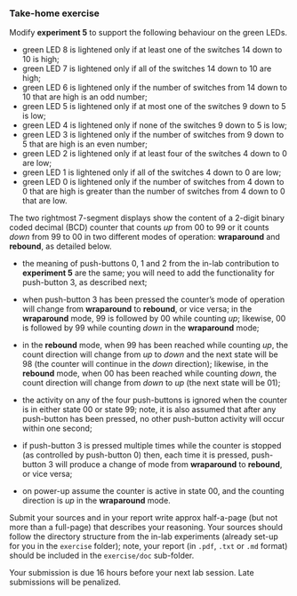 ### Take-home exercise

Modify **experiment 5** to support the following behaviour on the green LEDs.

- green LED 8 is lightened only if at least one of the switches 14 down to 10 is high;
- green LED 7 is lightened only if all of the switches 14 down to 10 are high;
- green LED 6 is lightened only if the number of switches from 14 down to 10 that are high is an odd number;
- green LED 5 is lightened only if at most one of the switches 9 down to 5 is low;
- green LED 4 is lightened only if none of the switches 9 down to 5 is low;
- green LED 3 is lightened only if the number of switches from 9 down to 5 that are high is an even number;
- green LED 2 is lightened only if at least four of the switches 4 down to 0 are low;
- green LED 1 is lightened only if all of the switches 4 down to 0 are low;
- green LED 0 is lightened only if the number of switches from 4 down to 0 that are high is greater than the number of switches from 4 down to 0 that are low.

The two rightmost 7-segment displays show the content of a 2-digit binary coded decimal (BCD) counter that counts *up* from 00 to 99 or it counts *down* from 99 to 00 in two different modes of operation: **wraparound** and **rebound**, as detailed below.

- the meaning of push-buttons 0, 1 and 2 from the in-lab contribution to **experiment 5** are the same; you will need to add the functionality for push-button 3, as described next;

- when push-button 3 has been pressed the counter’s mode of operation will change from **wraparound** to **rebound**, or vice versa; in the **wraparound** mode, 99 is followed by 00 while counting *up*; likewise, 00 is followed by 99 while counting *down* in the **wraparound** mode; 
- in the **rebound** mode, when 99 has been reached while counting *up*, the count direction will change from *up* to *down* and the next state will be 98 (the counter will continue in the *down* direction); likewise, in the **rebound** mode, when 00 has been reached while counting *down*, the count direction will change from *down* to *up* (the next state will be 01);

- the activity on any of the four push-buttons is ignored when the counter is in either state 00 or state 99; note, it is also assumed that after any push-button has been pressed, no other push-button activity will occur within one second;
- if push-button 3 is pressed multiple times while the counter is stopped (as controlled by push-button 0) then, each time it is pressed, push-button 3 will produce a change of mode from **wraparound** to **rebound**, or vice versa; 
- on power-up assume the counter is active in state 00, and the counting direction is *up* in the **wraparound** mode.

Submit your sources and in your report write approx half-a-page (but not more than a full-page) that describes your reasoning. Your sources should follow the directory structure from the in-lab experiments (already set-up for you in the `exercise` folder); note, your report (in `.pdf`, `.txt` or `.md` format) should be included in the `exercise/doc` sub-folder.

Your submission is due 16 hours before your next lab session. Late submissions will be penalized.
